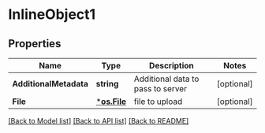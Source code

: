 # InlineObject1

## Properties
Name | Type | Description | Notes
------------ | ------------- | ------------- | -------------
**AdditionalMetadata** | **string** | Additional data to pass to server | [optional] 
**File** | [***os.File**](*os.File.md) | file to upload | [optional] 

[[Back to Model list]](../README.md#documentation-for-models) [[Back to API list]](../README.md#documentation-for-api-endpoints) [[Back to README]](../README.md)


